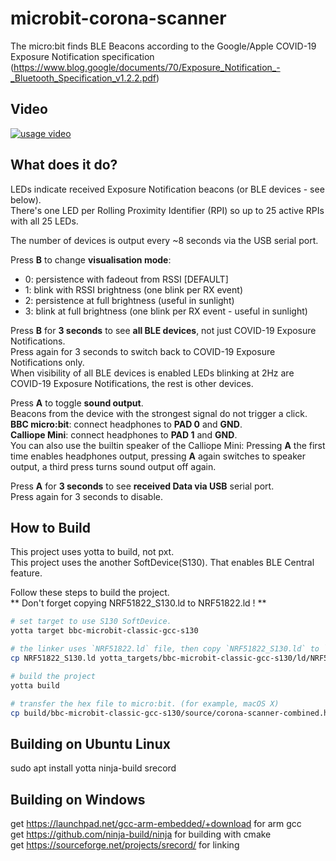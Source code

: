 # microbit-corona-scanner

The micro:bit finds BLE Beacons according to the Google/Apple COVID-19 Exposure Notification specification (https://www.blog.google/documents/70/Exposure_Notification_-_Bluetooth_Specification_v1.2.2.pdf)

## Video
[![usage video](https://img.youtube.com/vi/39K_UgLI7oA/0.jpg)](https://www.youtube.com/watch?v=39K_UgLI7oA)

## What does it do?
LEDs indicate received Exposure Notification beacons (or BLE devices - see below).<br/>
There's one LED per Rolling Proximity Identifier (RPI) so up to 25 active RPIs with all 25 LEDs.

The number of devices is output every ~8 seconds via the USB serial port.

Press **B** to change **visualisation mode**:
 * 0: persistence with fadeout from RSSI				[DEFAULT]
 * 1: blink with RSSI brightness (one blink per RX event)
 * 2: persistence at full brightness (useful in sunlight)
 * 3: blink at full brightness (one blink per RX event - useful in sunlight)

Press **B** for **3 seconds** to see **all BLE devices**, not just COVID-19 Exposure Notifications.<br/>
Press again for 3 seconds to switch back to COVID-19 Exposure Notifications only.<br/>
When visibility of all BLE devices is enabled LEDs blinking at 2Hz are COVID-19 Exposure Notifications, the rest is other devices.

Press **A** to toggle **sound output**.<br/>
Beacons from the device with the strongest signal do not trigger a click.<br/>
**BBC micro:bit**: connect headphones to **PAD 0** and **GND**.<br/>
**Calliope Mini**: connect headphones to **PAD 1** and **GND**.<br/>
You can also use the builtin speaker of the Calliope Mini: Pressing **A** the first time enables headphones output, pressing **A** again switches to speaker output, a third press turns sound output off again.

Press **A** for **3 seconds** to see **received Data via USB** serial port.<br/>
Press again for 3 seconds to disable.

## How to Build
This project uses yotta to build, not pxt.<br/>
This project uses the another SoftDevice(S130). That enables BLE Central feature.

Follow these steps to build the project.<br/>
** Don't forget copying NRF51822_S130.ld to NRF51822.ld ! **

```bash
# set target to use S130 SoftDevice.
yotta target bbc-microbit-classic-gcc-s130

# the linker uses `NRF51822.ld` file, then copy `NRF51822_S130.ld` to `NRF51822.ld`.
cp NRF51822_S130.ld yotta_targets/bbc-microbit-classic-gcc-s130/ld/NRF51822.ld

# build the project
yotta build

# transfer the hex file to micro:bit. (for example, macOS X)
cp build/bbc-microbit-classic-gcc-s130/source/corona-scanner-combined.hex /Volumes/MICROBIT/
```

## Building on Ubuntu Linux
sudo apt install yotta ninja-build srecord

## Building on Windows
get https://launchpad.net/gcc-arm-embedded/+download for arm gcc  
get https://github.com/ninja-build/ninja for building with cmake  
get https://sourceforge.net/projects/srecord/ for linking   

